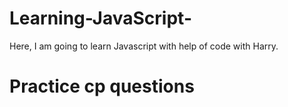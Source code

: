 # Learning-JavaScript-
Here, I am going to learn Javascript with  help of code with Harry.

# Practice cp questions 
